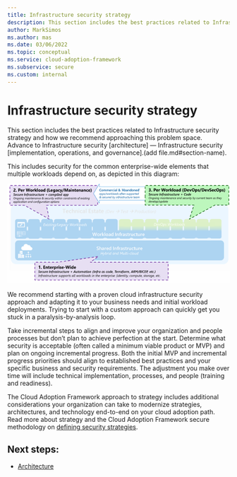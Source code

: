 ```yaml
---
title: Infrastructure security strategy
description: This section includes the best practices related to Infrastructure security strategy and how we recommend approaching this problem space.
author: MarkSimos
ms.author: mas
ms.date: 03/06/2022
ms.topic: conceptual
ms.service: cloud-adoption-framework
ms.subservice: secure
ms.custom: internal
---
```


# Infrastructure security strategy

This section includes the best practices related to Infrastructure security strategy and how we recommend approaching this problem space. Advance to Infrastructure security [architecture] — Infrastructure security [implementation, operations, and governance].(add file.md#section-name).

This includes security for the common enterprise-wide elements that multiple workloads depend on, as depicted in this diagram:

![Infrastructure security](./media/enterprise-infrastructure-security-strategy.png)

We recommend starting with a proven cloud infrastructure security approach and adapting it to your business needs and initial workload deployments. Trying to start with a custom approach can quickly get you stuck in a paralysis-by-analysis loop. 

Take incremental steps to align and improve your organization and people processes but don’t plan to achieve perfection at the start. Determine what security is acceptable (often called a minimum viable product or MVP) and plan on ongoing incremental progress. Both the initial MVP and incremental progress priorities should align to established best practices and your specific business and security requirements. The adjustment you make over time will include technical implementation, processes, and people (training and readiness). 

The Cloud Adoption Framework approach to strategy includes additional considerations your organization can take to modernize strategies, architectures, and technology end-to-end on your cloud adoption path. Read more about strategy and the Cloud Adoption Framework secure methodology on [defining security strategies](/azure/cloud-adoption-framework/strategy/define-security-strategy).

## Next steps:

- [Architecture](.infrastructure-security-architecture.md)
